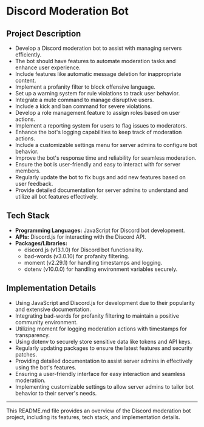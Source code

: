 # Discord Moderation Bot

## Project Description

- Develop a Discord moderation bot to assist with managing servers efficiently.
- The bot should have features to automate moderation tasks and enhance user experience.
- Include features like automatic message deletion for inappropriate content.
- Implement a profanity filter to block offensive language.
- Set up a warning system for rule violations to track user behavior.
- Integrate a mute command to manage disruptive users.
- Include a kick and ban command for severe violations.
- Develop a role management feature to assign roles based on user actions.
- Implement a reporting system for users to flag issues to moderators.
- Enhance the bot's logging capabilities to keep track of moderation actions.
- Include a customizable settings menu for server admins to configure bot behavior.
- Improve the bot's response time and reliability for seamless moderation.
- Ensure the bot is user-friendly and easy to interact with for server members.
- Regularly update the bot to fix bugs and add new features based on user feedback.
- Provide detailed documentation for server admins to understand and utilize all bot features effectively.

## Tech Stack

- **Programming Languages:** JavaScript for Discord bot development.
- **APIs:** Discord.js for interacting with the Discord API.
- **Packages/Libraries:**
  - discord.js (v13.1.0) for Discord bot functionality.
  - bad-words (v3.0.10) for profanity filtering.
  - moment (v2.29.1) for handling timestamps and logging.
  - dotenv (v10.0.0) for handling environment variables securely.

## Implementation Details

- Using JavaScript and Discord.js for development due to their popularity and extensive documentation.
- Integrating bad-words for profanity filtering to maintain a positive community environment.
- Utilizing moment for logging moderation actions with timestamps for transparency.
- Using dotenv to securely store sensitive data like tokens and API keys.
- Regularly updating packages to ensure the latest features and security patches.
- Providing detailed documentation to assist server admins in effectively using the bot's features.
- Ensuring a user-friendly interface for easy interaction and seamless moderation.
- Implementing customizable settings to allow server admins to tailor bot behavior to their server's needs.

---

This README.md file provides an overview of the Discord moderation bot project, including its features, tech stack, and implementation details.